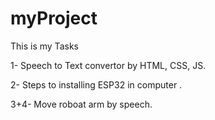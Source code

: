 # myProject
This is my Tasks 


1- Speech to Text convertor by HTML, CSS, JS. 


2- Steps to installing ESP32 in computer .


3+4- Move roboat arm by speech.
